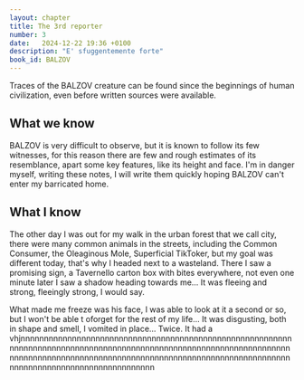 ```yaml
---
layout: chapter
title: The 3rd reporter
number: 3
date:   2024-12-22 19:36 +0100
description: "E' sfuggentemente forte"
book_id: BALZOV
---
```


Traces of the BALZOV creature can be found since the beginnings of human civilization, even before written sources were available.

## What we know
BALZOV is very difficult to observe, but it is known to follow its few witnesses, for this reason there are few and rough estimates of its resemblance, apart some key features, like its height and face. I'm in danger myself, writing these notes, I will write them quickly hoping BALZOV can't enter my barricated home.

## What I know

The other day I was out for my walk in the urban forest that we call city, there were many common animals in the streets, including the Common Consumer, the Oleaginous Mole, Superficial TikToker, but my goal was different today, that's why I headed next to a wasteland. There I saw a promising sign, a Tavernello carton box with bites everywhere, not even one minute later I saw a shadow heading towards me... It was fleeing and strong, fleeingly strong, I would say.

What made me freeze was his face, I was able to look at it a second or so, but  I won't be able t oforget for the rest of my life... It was disgusting, both in shape and smell, I vomited in place... Twice. It had a vhjnnnnnnnnnnnnnnnnnnnnnnnnnnnnnnnnnnnnnnnnnnnnnnnnnnnnnnnnnnnnnnnnnnnnnnnnnnnnnnnnnnnnnnnnnnnnnnnnnnnnnnnnnnnnnnnnnnnnnnnnnnnnnnnnnnnnnnnnnnnnnnnnnnnnnnnnnnnnnnnnnnnnnnnnnnnnnnnnnnnnnnnnnnnnnnnnnnnnnnnnnnnnnnnnn

